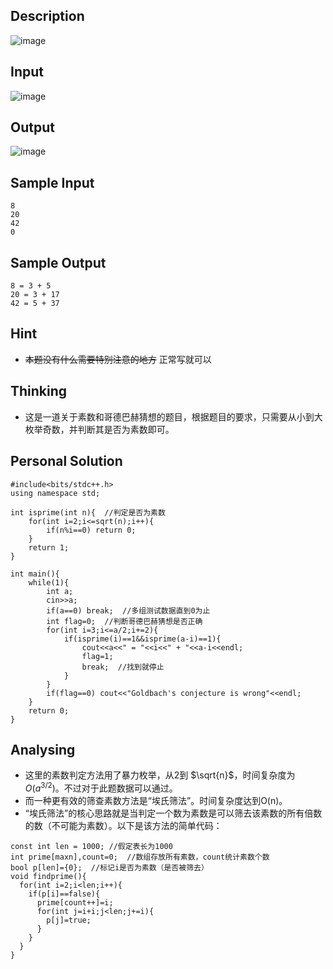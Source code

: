 ## Description
![image](https://github.com/user-attachments/assets/f3f7237d-80d6-4508-b948-7f66501ff8d0)
## Input
![image](https://github.com/user-attachments/assets/495b064b-20b9-45ce-a051-00d46b024ed7)
## Output
![image](https://github.com/user-attachments/assets/19ca9059-a0d1-4314-936d-50cff7b449cb)
## Sample Input
```
8
20
42
0
``` 
## Sample Output
```
8 = 3 + 5
20 = 3 + 17
42 = 5 + 37
``` 
## Hint
-  ~~本题没有什么需要特别注意的地方~~ 正常写就可以
## Thinking
- 这是一道关于素数和哥德巴赫猜想的题目，根据题目的要求，只需要从小到大枚举奇数，并判断其是否为素数即可。
## Personal Solution
```
#include<bits/stdc++.h>
using namespace std;

int isprime(int n){  //判定是否为素数
	for(int i=2;i<=sqrt(n);i++){
		if(n%i==0) return 0;
	}
	return 1;
}

int main(){
	while(1){
		int a;
		cin>>a;
		if(a==0) break;  //多组测试数据直到0为止
		int flag=0;  //判断哥德巴赫猜想是否正确
		for(int i=3;i<=a/2;i+=2){
			if(isprime(i)==1&&isprime(a-i)==1){
				cout<<a<<" = "<<i<<" + "<<a-i<<endl;
				flag=1;
				break;  //找到就停止
			}
		}
		if(flag==0) cout<<"Goldbach's conjecture is wrong"<<endl;
	}
	return 0;
} 
```
## Analysing

- 这里的素数判定方法用了暴力枚举，从2到 $\sqrt{n}$，时间复杂度为 $O(a^{3/2})$。不过对于此题数据可以通过。
- 而一种更有效的筛查素数方法是“埃氏筛法”。时间复杂度达到O(n)。
- “埃氏筛法”的核心思路就是当判定一个数为素数是可以筛去该素数的所有倍数的数（不可能为素数）。以下是该方法的简单代码：
```
const int len = 1000; //假定表长为1000
int prime[maxn],count=0;  //数组存放所有素数，count统计素数个数
bool p[len]={0};  //标记i是否为素数（是否被筛去）
void findprime(){
  for(int i=2;i<len;i++){
    if(p[i]==false){
      prime[count++]=i;
      for(int j=i+i;j<len;j+=i){
        p[j]=true;
      }
    }
  }  
}
  ```
